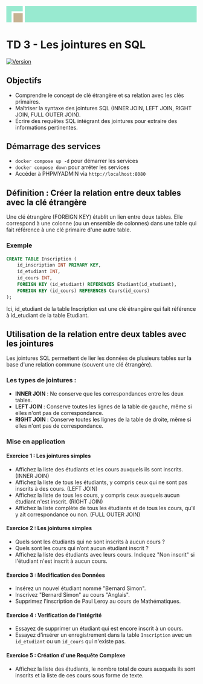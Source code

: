 ![separe](https://github.com/studoo-app/.github/blob/main/profile/studoo-banner-logo.png)
# TD 3 - Les jointures en SQL
[![Version](https://img.shields.io/badge/Version-2024-blue)]()

## Objectifs

- Comprendre le concept de clé étrangère et sa relation avec les clés primaires.
- Maîtriser la syntaxe des jointures SQL (INNER JOIN, LEFT JOIN, RIGHT JOIN, FULL OUTER JOIN).
- Écrire des requêtes SQL intégrant des jointures pour extraire des informations pertinentes.

## Démarrage des services
- `docker compose up -d` pour démarrer les services
- `docker compose down` pour arrêter les services
- Accéder à PHPMYADMIN via `http://localhost:8080`

## Définition : Créer la relation entre deux tables avec la clé étrangère

Une clé étrangère (FOREIGN KEY) établit un lien entre deux tables. Elle correspond à une colonne
(ou un ensemble de colonnes) dans une table qui fait référence à une clé primaire d'une autre table.

### Exemple
```sql
CREATE TABLE Inscription (
    id_inscription INT PRIMARY KEY,
    id_etudiant INT,
    id_cours INT,
    FOREIGN KEY (id_etudiant) REFERENCES Etudiant(id_etudiant),
    FOREIGN KEY (id_cours) REFERENCES Cours(id_cours)
);
```

Ici, id_etudiant de la table Inscription est une clé étrangère qui fait référence à id_etudiant de la table Etudiant.


## Utilisation de la relation entre deux tables avec les jointures

Les jointures SQL permettent de lier les données de plusieurs tables sur la base d'une relation commune
(souvent une clé étrangère).

### Les types de jointures :

- **INNER JOIN** : Ne conserve que les correspondances entre les deux tables.
- **LEFT JOIN** : Conserve toutes les lignes de la table de gauche, même si elles n'ont pas de correspondance.
- **RIGHT JOIN** : Conserve toutes les lignes de la table de droite, même si elles n'ont pas de correspondance.

### Mise en application

#### **Exercice 1 : Les jointures simples**

- Affichez la liste des étudiants et les cours auxquels ils sont inscrits. (INNER JOIN)
- Affichez la liste de tous les étudiants, y compris ceux qui ne sont pas inscrits à des cours. (LEFT JOIN)
- Affichez la liste de tous les cours, y compris ceux auxquels aucun étudiant n'est inscrit. (RIGHT JOIN)
- Affichez la liste complète de tous les étudiants et de tous les cours, qu'il y ait correspondance ou non. (FULL OUTER JOIN)

#### **Exercice 2 : Les jointures simples**

- Quels sont les étudiants qui ne sont inscrits à aucun cours ?
- Quels sont les cours qui n’ont aucun étudiant inscrit ?
- Affichez la liste des étudiants avec leurs cours. Indiquez "Non inscrit" si l'étudiant n'est inscrit à aucun cours.

#### **Exercice 3 : Modification des Données**

- Insérez un nouvel étudiant nommé "Bernard Simon".
- Inscrivez "Bernard Simon" au cours "Anglais".
- Supprimez l'inscription de Paul Leroy au cours de Mathématiques.

#### **Exercice 4 : Verification de l'intégrité**

- Essayez de supprimer un étudiant qui est encore inscrit à un cours.
- Essayez d’insérer un enregistrement dans la table `Inscription` avec un `id_etudiant` ou un `id_cours` qui n'existe pas.

#### **Exercice 5 : Création d'une Requête Complexe**

- Affichez la liste des étudiants, le nombre total de cours auxquels ils sont inscrits et la liste de ces cours sous forme de texte.


